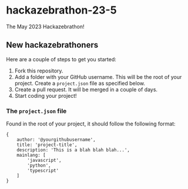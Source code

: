 # hackazebrathon-23-5

The May 2023 Hackazebrathon!

## New hackazebrathoners

Here are a couple of steps to get you started:

1. Fork this repository.
2. Add a folder with your GitHub username. This will be the root of your project. Create a `project.json` file as specified below.
3. Create a pull request. It will be merged in a couple of days.
4. Start coding your project!

### The `project.json` file

Found in the root of your project, it should follow the following format:

```json5
{
	author: '@yourgithubusername',
	title: 'project-title',
	description: 'This is a blah blah blah...',
	mainlang: [
		'javascript',
		'python',
		'typescript'
	]
}
```
